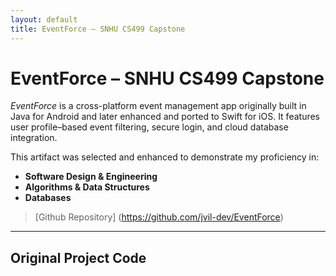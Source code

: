 ```yaml
---
layout: default
title: EventForce – SNHU CS499 Capstone
---
```


# EventForce – SNHU CS499 Capstone
_EventForce_ is a cross-platform event management app originally built in Java for Android and later enhanced and ported to Swift for iOS. It features user profile–based event filtering, secure login, and cloud database integration.

This artifact was selected and enhanced to demonstrate my proficiency in:

- **Software Design & Engineering**
- **Algorithms & Data Structures**
- **Databases**

> [Github Repository] (https://github.com/jvil-dev/EventForce)

---

## Original Project Code